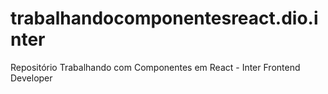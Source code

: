 # trabalhandocomponentesreact.dio.inter
Repositório Trabalhando com Componentes em React - Inter Frontend Developer
